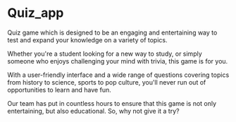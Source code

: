 # Quiz_app
Quiz game which is designed to be an engaging and entertaining way to test and expand your knowledge on a variety of topics.

Whether you're a student looking for a new way to study, or simply someone who enjoys challenging your mind with trivia, this game is for you.

With a user-friendly interface and a wide range of questions covering topics from history to science, sports to pop culture, you'll never run out of opportunities to learn and have fun. 

Our team has put in countless hours to ensure that this game is not only entertaining, but also educational. So, why not give it a try?

